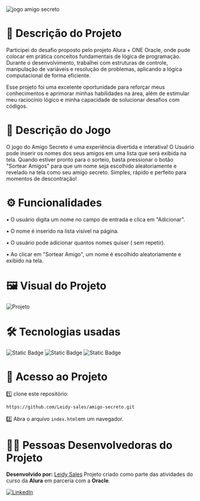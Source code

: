 
![jogo amigo secreto](https://github.com/user-attachments/assets/a17e9ede-8432-40ad-b6da-65492eb16f84)


# 📝 Descrição do Projeto

Participei do desafio proposto pelo projeto Alura + ONE Oracle, onde pude colocar em prática conceitos fundamentais de lógica de programação. Durante o desenvolvimento, trabalhei com estruturas de controle, manipulação de variáveis e resolução de problemas, aplicando a lógica computacional de forma eficiente.

Esse projeto foi uma excelente oportunidade para reforçar meus conhecimentos e aprimorar minhas habilidades na área, além de estimular meu raciocínio lógico e minha capacidade de solucionar desafios com códigos.

# 📝 Descrição do Jogo

O jogo do Amigo Secreto é uma experiência divertida e interativa! O Usuário pode inserir os nomes dos seus amigos em uma lista que será exibida na tela. Quando estiver pronto para o sorteio, basta pressionar o botão "Sortear Amigos" para que um nome seja escolhido aleatoriamente e revelado na tela como seu amigo secreto. Simples, rápido e perfeito para momentos de descontração!

# ⚙ Funcionalidades

▪ O usuário digita um nome no campo de entrada e clica em "Adicionar".

▪ O nome é inserido na lista visível na página.

▪ O usuário pode adicionar quantos nomes quiser ( sem repetir).

▪ Ao clicar em "Sortear Amigo", um nome é escolhido aleatoriamente e exibido na tela.

# 🖼 Visual do Projeto

![Projeto](https://github.com/user-attachments/assets/f2e80945-5bf1-498d-835a-a4265a1b3aa0)

# 🛠 Tecnologias usadas

<img alt="Static Badge" src="https://img.shields.io/badge/HTML5-E34F26?style=for-the-badge&logo=html5&logoColor=white">
<img alt="Static Badge" src="https://img.shields.io/badge/CSS3-1572B6?style=for-the-badge&logo=css3&logoColor=white">
<img alt="Static Badge" src="https://img.shields.io/badge/JavaScript-F7DF1E?style=for-the-badge&logo=javascript&logoColor=white">


# 📁 Acesso ao Projeto

1️⃣ clone este repositório:
```sh
https://github.com/Leidy-sales/amigo-secreto.git
```

2️⃣ Abra o arquivo `index.html`em um navegador.

# 👩🏽 Pessoas Desenvolvedoras do Projeto

**Desenvolvido por:**  [Leidy Sales](https://github.com/Leidy-sales)
Projeto criado como parte das atividades do curso da **Alura** em parceria com a **Oracle**.

[![LinkedIn](https://img.shields.io/badge/LinkedIn-LeidySales-blue?style=for-the-badge&logo=linkedin&logoColor=white)](https://www.linkedin.com/in/leidy-sales-oliveira-b02565269)



